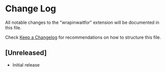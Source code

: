 # Change Log

All notable changes to the "wrapinwaitfor" extension will be documented in this file.

Check [Keep a Changelog](http://keepachangelog.com/) for recommendations on how to structure this file.

## [Unreleased]

- Initial release